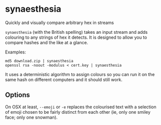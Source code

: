 # synaesthesia
Quickly and visually compare arbitrary hex in streams

`synaesthesia` (with the British spelling) takes an input stream and adds colouring to any strings of hex it detects. It is designed to allow you to compare hashes and the like at a glance.

Examples:

    md5 download.zip | synaesthesia
    openssl rsa -noout -modulus < cert.key | synaesthesia

It uses a deterministic algorithm to assign colours so you can run it on the same hash on different computers and it should still work.

## Options

On OSX at least, `--emoji` or `-e` replaces the colourised text with a selection of emoji chosen to be fairly distinct from each other (ie, only one smiley face; only one snowman).
